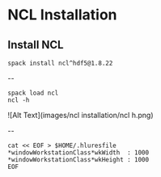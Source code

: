 <!--- 

[atmosfera website](https://atmosfera.usm.my/)

**Bold Text** 

> following points:
- list
- list

{--deleted--}
{++added++}
{~~one~>a single~~}
{==Highlighting==}
{>>and comments can be added inline<<}
---> 

# NCL Installation

## **Install NCL**

    spack install ncl^hdf5@1.8.22

--

    spack load ncl
    ncl -h


![Alt Text](images/ncl installation/ncl h.png)

--


```
cat << EOF > $HOME/.hluresfile
*windowWorkstationClass*wkWidth  : 1000
*windowWorkstationClass*wkHeight : 1000
EOF
```
